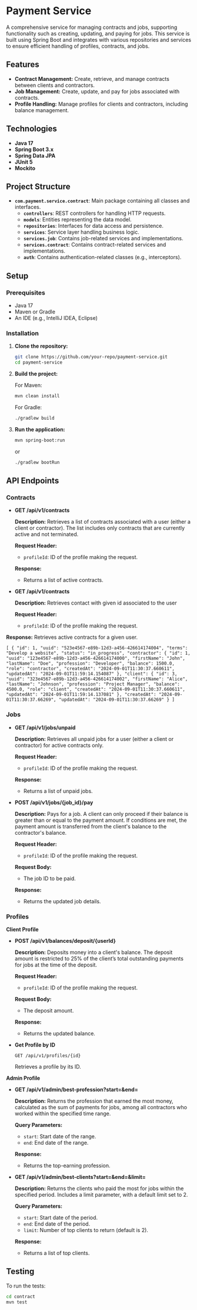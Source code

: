 # Payment Service

A comprehensive service for managing contracts and jobs, supporting functionality such as creating, updating, and paying for jobs. This service is built using Spring Boot and integrates with various repositories and services to ensure efficient handling of profiles, contracts, and jobs.

## Features

- **Contract Management:** Create, retrieve, and manage contracts between clients and contractors.
- **Job Management:** Create, update, and pay for jobs associated with contracts.
- **Profile Handling:** Manage profiles for clients and contractors, including balance management.

## Technologies

- **Java 17**
- **Spring Boot 3.x**
- **Spring Data JPA**
- **JUnit 5**
- **Mockito**

## Project Structure

- **`com.payment.service.contract`**: Main package containing all classes and interfaces.
    - **`controllers`**: REST controllers for handling HTTP requests.
    - **`models`**: Entities representing the data model.
    - **`repositories`**: Interfaces for data access and persistence.
    - **`services`**: Service layer handling business logic.
    - **`services.job`**: Contains job-related services and implementations.
    - **`services.contract`**: Contains contract-related services and implementations.
    - **`auth`**: Contains authentication-related classes (e.g., interceptors).

## Setup

### Prerequisites

- Java 17
- Maven or Gradle
- An IDE (e.g., IntelliJ IDEA, Eclipse)

### Installation

1. **Clone the repository:**

    ```bash
    git clone https://github.com/your-repo/payment-service.git
    cd payment-service
    ```

2. **Build the project:**

   For Maven:
    ```bash
    mvn clean install
    ```

   For Gradle:
    ```bash
    ./gradlew build
    ```

3. **Run the application:**

    ```bash
    mvn spring-boot:run
    ```

   or

    ```bash
    ./gradlew bootRun
    ```

## API Endpoints

### Contracts

- **GET /api/v1/contracts**

  **Description:** Retrieves a list of contracts associated with a user (either a client or contractor). The list includes only contracts that are currently active and not terminated.

  **Request Header:**
    - `profileId`: ID of the profile making the request.

  **Response:**
    - Returns a list of active contracts.
  

- **GET /api/v1/contracts**
    
    **Description:** Retrieves contact with given id associated to the user

    **Request Header:**
    - `profileId`: ID of the profile making the request.
 

**Response:**
      Retrieves active contracts for a given user.

``[
    {
        "id": 1,
        "uuid": "523e4567-e89b-12d3-a456-426614174004",
        "terms": "Develop a website",
        "status": "in_progress",
        "contractor": {
            "id": 1,
            "uuid": "123e4567-e89b-12d3-a456-426614174000",
            "firstName": "John",
            "lastName": "Doe",
            "profession": "Developer",
            "balance": 1500.0,
            "role": "contractor",
            "createdAt": "2024-09-01T11:30:37.660611",
            "updatedAt": "2024-09-01T11:59:14.154087"
        },
        "client": {
            "id": 3,
            "uuid": "323e4567-e89b-12d3-a456-426614174002",
            "firstName": "Alice",
            "lastName": "Johnson",
            "profession": "Project Manager",
            "balance": 4500.0,
            "role": "client",
            "createdAt": "2024-09-01T11:30:37.660611",
            "updatedAt": "2024-09-01T11:59:14.137081"
        },
        "createdAt": "2024-09-01T11:30:37.66269",
        "updatedAt": "2024-09-01T11:30:37.66269"
    }
]``

### Jobs

- **GET /api/v1/jobs/unpaid**

  **Description:** Retrieves all unpaid jobs for a user (either a client or contractor) for active contracts only.

  **Request Header:**
    - `profileId`: ID of the profile making the request.

  **Response:**
    - Returns a list of unpaid jobs.

- **POST /api/v1/jobs/{job_id}/pay**

  **Description:** Pays for a job. A client can only proceed if their balance is greater than or equal to the payment amount. If conditions are met, the payment amount is transferred from the client's balance to the contractor's balance.

  **Request Header:**
    - `profileId`: ID of the profile making the request.

  **Request Body:**
    - The job ID to be paid.

  **Response:**
    - Returns the updated job details.


### Profiles

 **Client Profile**
- **POST /api/v1/balances/deposit/{userId}**

  **Description:** Deposits money into a client's balance. The deposit amount is restricted to 25% of the client’s total outstanding payments for jobs at the time of the deposit.

  **Request Header:**
    - `profileId`: ID of the profile making the request.

  **Request Body:**
    - The deposit amount.

  **Response:**
    - Returns the updated balance.

- **Get Profile by ID**

  `GET /api/v1/profiles/{id}`

  Retrieves a profile by its ID.

**Admin Profile**
- **GET /api/v1/admin/best-profession?start=<date>&end=<date>**

  **Description:** Returns the profession that earned the most money, calculated as the sum of payments for jobs, among all contractors who worked within the specified time range.

  **Query Parameters:**
    - `start`: Start date of the range.
    - `end`: End date of the range.

  **Response:**
    - Returns the top-earning profession.

- **GET /api/v1/admin/best-clients?start=<date>&end=<date>&limit=<integer>**

  **Description:** Returns the clients who paid the most for jobs within the specified period. Includes a limit parameter, with a default limit set to 2.

  **Query Parameters:**
    - `start`: Start date of the period.
    - `end`: End date of the period.
    - `limit`: Number of top clients to return (default is 2).

  **Response:**
    - Returns a list of top clients.

## Testing

To run the tests:

```bash
cd contract
mvn test
```
